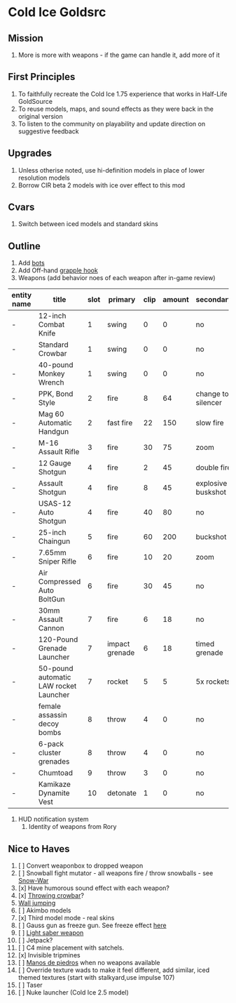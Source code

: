 # Cold Ice Goldsrc

## Mission

1. More is more with weapons - if the game can handle it, add more of it

## First Principles

1. To faithfully recreate the Cold Ice 1.75 experience that works in Half-Life GoldSource
1. To reuse models, maps, and sound effects as they were back in the original version
1. To listen to the community on playability and update direction on suggestive feedback

## Upgrades

1. Unless otherise noted, use hi-definition models in place of lower resolution models
1. Borrow CIR beta 2 models with ice over effect to this mod

## Cvars

1. Switch between iced models and standard skins

## Outline

1. Add [bots](http://hpb-bot.bots-united.com/index.html)
1. Add Off-hand [grapple hook](https://github.com/solidi/hl-mods/blob/c91828511f455f9fe323f652379cdb287414ea0b/ci/src/dlls/player.cpp#L4863)
1. Weapons (add behavior noes of each weapon after in-game review)

  | entity name | title | slot | primary | clip | amount | secondary | clip | humor? |
  | - | - | - | - | - | - | - | - | - 
  | - | 12-inch Combat Knife | 1 | swing | 0 | 0 | no | 0 | no
  | - | Standard Crowbar | 1 | swing | 0 | 0 | no | 0 | no
  | - | 40-pound Monkey Wrench | 1 | swing | 0 | 0 |  no | 0 | no
  | - | PPK, Bond Style | 2 | fire | 8 | 64 | change to silencer | 0 | yes
  | - | Mag 60 Automatic Handgun | 2 | fast fire | 22 | 150 | slow fire | 0 | no
  | - | M-16 Assault Rifle | 3 | fire | 30 | 75 | zoom | 0 | no
  | - | 12 Gauge Shotgun | 4 | fire | 2 | 45 | double fire | 0 | no
  | - | Assault Shotgun | 4 | fire | 8 | 45 | explosive buskshot | 8 | no
  | - | USAS-12 Auto Shotgun | 4 | fire | 40 | 80 | no | 0 | no
  | - | 25-inch Chaingun | 5 | fire | 60 | 200 | buckshot | 45 | no
  | - | 7.65mm Sniper Rifle | 6 | fire | 10 | 20 | zoom | 0 | no
  | - | Air Compressed Auto BoltGun | 6 | fire | 30 | 45 | no | 0 | no
  | - | 30mm Assault Cannon | 7 | fire | 6 | 18 | no | 0 | no 
  | - | 120-Pound Grenade Launcher | 7 | impact grenade | 6 | 18  | timed grenade | 8 | no
  | - | 50-pound automatic LAW rocket Launcher | 7 | rocket | 5 | 5 | 5x rockets | 2 | no
  | - | female assassin decoy bombs | 8 | throw | 4 | 0 | no | 0 | yes
  | - | 6-pack cluster grenades | 8 | throw | 4 | 0 | no | 0 | no
  | - | Chumtoad | 9 | throw | 3 | 0 | no | 0 | no
  | - | Kamikaze Dynamite Vest | 10 | detonate | 1 | 0 | no | 0 | no

1. HUD notification system
    1. Identity of weapons from Rory

## Nice to Haves

1. [ ] Convert weaponbox to dropped weapon
1. [ ] Snowball fight mutator - all weapons fire / throw snowballs - see [Snow-War](https://www.moddb.com/mods/snow-war)
1. [x] Have humorous sound effect with each weapon?
1. [x] [Throwing crowbar](http://web.archive.org/web/20020717063241/http://lambda.bubblemod.org/tuts/crowbar/)?
1. [Wall jumping](http://articles.thewavelength.net/226/)
1. [ ] Akimbo models
1. [x] Third model mode - real skins
1. [ ] Gauss gun as freeze gun. See freeze effect [here](http://web.archive.org/web/20040804041434/http://www.planethalflife.com/hlprogramming/tutorial.asp?i=65)
1. [ ] [Light saber weapon](https://www.youtube.com/watch?v=-CjaytQLWFY)
1. [ ] Jetpack?
1. [ ] C4 mine placement with satchels.
1. [x] Invisible tripmines
1. [ ] [Manos de piedros](https://gamebanana.com/skins/103896) when no weapons available
1. [ ] Override texture wads to make it feel different, add similar, iced themed textures (start with stalkyard,use impulse 107)
1. [ ] Taser
1. [ ] Nuke launcher (Cold Ice 2.5 model)
